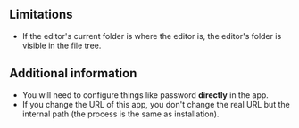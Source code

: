## Limitations

* If the editor's current folder is where the editor is, the editor's folder is visible in the file tree.

## Additional information

* You will need to configure things like password **directly** in the app.
* If you change the URL of this app, you don't change the real URL but the internal path (the process is the same as installation).
